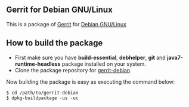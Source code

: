 ## Gerrit for Debian GNU/Linux

This is a package of [Gerrit](http://code.google.com/p/gerrit/) for [Debian GNU/Linux](http://http://www.debian.org/)

## How to build the package

* First make sure you have **build-essential**, **debhelper**, **git** and **java7-runtime-headless** package installed on your system.
* Clone the package repository for [gerrit-debian](https://github.com/dnaeon/gerrit-debian)

Now building the package is easy as executing the command below:

	$ cd /path/to/gerrit-debian
	$ dpkg-buildpackage -us -uc


